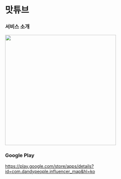 # 맛튜브

### 서비스 소개
<img width="360" src="https://github.com/user-attachments/assets/c9ca9a16-c24b-4940-a5a1-593c5493e32e" />
<br />

### Google Play
https://play.google.com/store/apps/details?id=com.dandypeople.influencer_map&hl=ko
